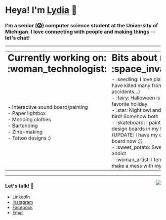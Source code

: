 
# Heya! I'm [Lydia](https://lydia-tan.github.io/Lydia-Tan/) 👋

### I'm a senior (😱) computer science student at the University of Michigan. I love connecting with people and making things -- let's chat!

------

<table>
 <tr>
    <td><b style="font-size:30px">Currently working on: :woman_technologist:</b></td>
    <td><b style="font-size:30px">Bits about me: :space_invader:</b></td>
 </tr>
 <tr>
   <td> - Interactive sound board/painting</br>
        - Paper lightbox</br> 
        - Mending clothes</br>
        - Bartending</br>
        - Zine-making </br>
        - Tattoo designs :)</br>
   </td>
    
 
  <td>
    - :seedling: I love plants (but have killed many from various accidents...) </br>
    - :fairy: Halloween is my favorite holiday </br>
    - :star: Night owl and early bird! Somehow both </br>
    - :skateboard: I paint and design boards in my freetime (UPDATE: I have my own board now :)) </br>
    - :sweet_potato: Sweet potato addict </br>
    - :woman_artist: I tend to make a mess with my art </br>
  </td>
 </tr>

    
</table>

------

 <img align="right" src="https://media1.giphy.com/media/scGEXUBdf7G48/giphy.gif">
<!-- <img align="right" src="https://i.pinimg.com/originals/49/a2/c5/49a2c5906f6bd39d80032e75180a40f7.gif"> -->
<!-- <img align="right" src="https://i.pinimg.com/originals/09/31/0c/09310c0b8a8b1580b68cf3a9a43a8bdb.gif"> -->

### Let's talk! :snail:	

* [LinkedIn](https://www.linkedin.com/in/lydialytan/)
* [Instagram](https://www.instagram.com/lydiaa.tan/)
* [Facebook](https://www.facebook.com/lydia.tan.906)
* [Email](mailto:lydia.ly.tan@gmail.com)

